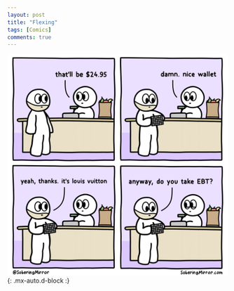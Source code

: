 ```yaml
---
layout: post
title: "Flexing"
tags: [Comics]
comments: true
---
```



!["Flexing"](/comics/45.png){: .mx-auto.d-block :}